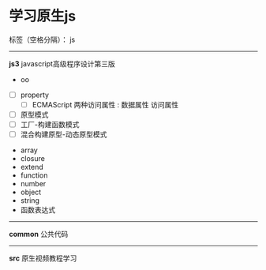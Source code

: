 # 学习原生js

标签（空格分隔）： js

---

**js3**
javascript高级程序设计第三版

-  oo
 - [ ] property
     - [ ]  ECMAScript 两种访问属性 : 数据属性 访问属性
 - [ ] 原型模式
 - [ ] 工厂-构建函数模式
 - [ ] 混合构建原型-动态原型模式
-  array
-  closure
-  extend
-  function
-  number
-  object
-  string
-  函数表达式

-------
**common**
公共代码

-------

**src**
原生视频教程学习




